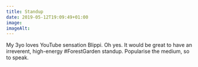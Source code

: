 ```yaml
---
title: Standup
date: 2019-05-12T19:09:49+01:00
image: 
imageAlt: 
---
```


My 3yo loves YouTube sensation Blippi. Oh yes. It would be great to have an irreverent, high-energy #ForestGarden standup. Popularise the medium, so to speak.
